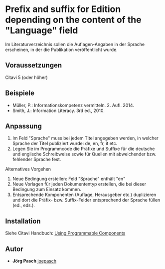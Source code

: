 # Prefix and suffix for Edition depending on the content of the "Language" field

Im Literaturverzeichnis sollen die Auflagen-Angaben in der Sprache erscheinen, in der die Publikation veröffentlicht wurde.

## Voraussetzungen
Citavi 5 (oder höher)

## Beispiele

- Müller, P.: Informationskompetenz vermitteln. 2. Aufl. 2014.
- Smith, J.: Information Literacy. 3rd ed., 2010.

## Anpassung

1. Im Feld "Sprache" muss bei jedem Titel angegeben werden, in welcher Sprache der Titel publiziert wurde: de, en, fr, it etc.
2. Legen Sie im Programmcode die Präfixe und Suffixe für die deutsche und englische Schreibweise sowie für Quellen mit abweichender bzw. fehlender Sprache fest.

Alternatives Vorgehen
1. Neue Bedingung erstellen: Feld "Sprache" enthält "en"
2. Neue Vorlagen für jeden Dokumententyp erstellen, die bei dieser Bedingung zum Einsatz kommen.
3. Entsprechende Komponenten (Auflage, Herausgeber etc.) duplizieren und dort die Präfix- bzw. Suffix-Felder entsprechend der Sprache füllen (ed., eds.).

## Installation
Siehe Citavi Handbuch: [Using Programmable Components](https://www.citavi.com/programmable_components)

## Autor

* **Jörg Pasch** [joepasch](https://github.com/joepasch)
